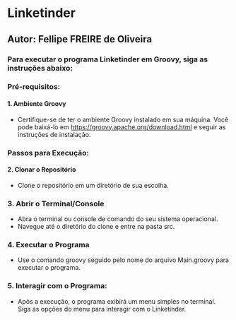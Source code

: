 # Linketinder

## Autor: Fellipe FREIRE de Oliveira

### Para executar o programa Linketinder em Groovy, siga as instruções abaixo:

### Pré-requisitos:
#### 1. Ambiente Groovy
- Certifique-se de ter o ambiente Groovy instalado em sua máquina. Você pode baixá-lo em https://groovy.apache.org/download.html e seguir as instruções de instalação.

### Passos para Execução:
#### 2. Clonar o Repositório
- Clone o repositório em um diretório de sua escolha.

### 3. Abrir o Terminal/Console
- Abra o terminal ou console de comando do seu sistema operacional.
- Navegue até o diretório do clone e entre na pasta src.

### 4. Executar o Programa
- Use o comando groovy seguido pelo nome do arquivo Main.groovy para executar o programa.

### 5. Interagir com o Programa:
- Após a execução, o programa exibirá um menu simples no terminal. Siga as opções do menu para interagir com o Linketinder.
